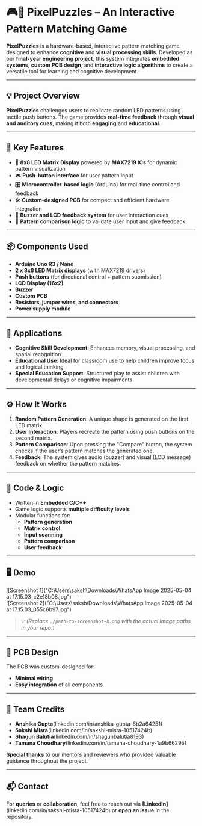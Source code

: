 # 🎮🧠 PixelPuzzles – An Interactive Pattern Matching Game

**PixelPuzzles** is a hardware-based, interactive pattern matching game designed to enhance **cognitive** and **visual processing skills**. Developed as our **final-year engineering project**, this system integrates **embedded systems**, **custom PCB design**, and **interactive logic algorithms** to create a versatile tool for learning and cognitive development.

---

## 💡 Project Overview

**PixelPuzzles** challenges users to replicate random LED patterns using tactile push buttons. The game provides **real-time feedback** through **visual and auditory cues**, making it both **engaging** and **educational**.

---

## 🔑 Key Features

- 🔲 **8x8 LED Matrix Display** powered by **MAX7219 ICs** for dynamic pattern visualization  
- 🎮 **Push-button interface** for user pattern input  
- 🎛️ **Microcontroller-based logic** (Arduino) for real-time control and feedback  
- 🛠️ **Custom-designed PCB** for compact and efficient hardware integration  
- 📢 **Buzzer and LCD feedback system** for user interaction cues  
- 🔄 **Pattern comparison logic** to validate user input and give feedback  

---

## 📦 Components Used

- **Arduino Uno R3 / Nano**
- **2 x 8x8 LED Matrix displays** (with MAX7219 drivers)
- **Push buttons** (for directional control + pattern submission)
- **LCD Display (16x2)**
- **Buzzer**
- **Custom PCB**
- **Resistors, jumper wires, and connectors**
- **Power supply module**

---

## 🧠 Applications

- **Cognitive Skill Development**: Enhances memory, visual processing, and spatial recognition  
- **Educational Use**: Ideal for classroom use to help children improve focus and logical thinking  
- **Special Education Support**: Structured play to assist children with developmental delays or cognitive impairments

---

## ⚙️ How It Works

1. **Random Pattern Generation**: A unique shape is generated on the first LED matrix.
2. **User Interaction**: Players recreate the pattern using push buttons on the second matrix.
3. **Pattern Comparison**: Upon pressing the "Compare" button, the system checks if the user’s pattern matches the generated one.
4. **Feedback**: The system gives audio (buzzer) and visual (LCD message) feedback on whether the pattern matches.

---

## 🧾 Code & Logic

- Written in **Embedded C/C++**
- Game logic supports **multiple difficulty levels**
- Modular functions for:
  - **Pattern generation**
  - **Matrix control**
  - **Input scanning**
  - **Pattern comparison**
  - **User feedback**

---

## 🖥️ Demo

![Screenshot 1]("C:\Users\saksh\Downloads\WhatsApp Image 2025-05-04 at 17.15.03_c2e18b08.jpg")  
![Screenshot 2]("C:\Users\saksh\Downloads\WhatsApp Image 2025-05-04 at 17.15.03_055c6b97.jpg")

> 💡 *(Replace `./path-to-screenshot-X.png` with the actual image paths in your repo.)*

---

## 📐 PCB Design

The PCB was custom-designed for:
- **Minimal wiring**
- **Easy integration** of all components

---

## 👥 Team Credits

- **Anshika Gupta**(linkedin.com/in/anshika-gupta-8b2a64251)
- **Sakshi Misra**(linkedin.com/in/sakshi-misra-10517424b)
- **Shagun Balutia**(linkedin.com/in/shagunbalutia8193)
- **Tamana Choudhary**(linkedin.com/in/tamana-choudhary-1a9b66295)

**Special thanks** to our mentors and reviewers who provided valuable guidance throughout the project.

---

## 📬 Contact

For **queries** or **collaboration**, feel free to reach out via **[LinkedIn]**(linkedin.com/in/sakshi-misra-10517424b) or **open an issue** in the repository.


